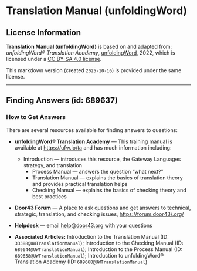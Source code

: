 # Translation Manual (unfoldingWord)

## License Information

**Translation Manual (unfoldingWord)** is based on and adapted from: _unfoldingWord® Translation Academy_, [unfoldingWord](https://unfoldingword.org/utw), 2022, which is licensed under a [CC BY-SA 4.0 license](https://creativecommons.org/licenses/by-sa/4.0/legalcode.en).

This markdown version (created `2025-10-16`) is provided under the same license.



--------------------------------

## Finding Answers (id: 689637)

### How to Get Answers

There are several resources available for finding answers to questions:

* **unfoldingWord® Translation Academy** — This training manual is available at https://ufw.io/ta and has much information including:

    + Introduction — introduces this resource, the Gateway Languages strategy, and translation
        + Process Manual — answers the question “what next?”
        + Translation Manual — explains the basics of translation theory and provides practical translation helps
        + Checking Manual — explains the basics of checking theory and best practices
* **Door43 Forum** — A place to ask questions and get answers to technical, strategic, translation, and checking issues, https://forum.door43\.org/
* **Helpdesk** — email [help@door43\.org](mailto:help@door43.org) with your questions

* **Associated Articles:** Introduction to the Translation Manual (ID: `33388@UWTranslationManual`); Introduction to the Checking Manual (ID: `689644@UWTranslationManual`); Introduction to the Process Manual (ID: `689658@UWTranslationManual`); Introduction to unfoldingWord® Translation Academy (ID: `689668@UWTranslationManual`)

